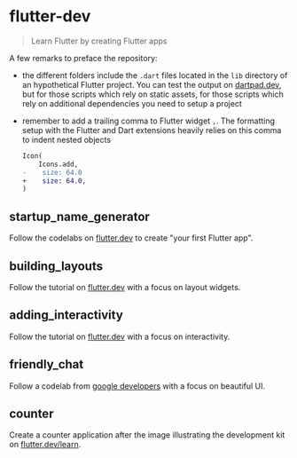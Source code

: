 # flutter-dev

> Learn Flutter by creating Flutter apps

A few remarks to preface the repository:

- the different folders include the `.dart` files located in the `lib` directory of an hypothetical Flutter project. You can test the output on [dartpad.dev](https://dartpad.dev/), but for those scripts which rely on static assets, for those scripts which rely on additional dependencies you need to setup a project

- remember to add a trailing comma to Flutter widget `,`. The formatting setup with the Flutter and Dart extensions heavily relies on this comma to indent nested objects

  ```diff
  Icon(
      Icons.add,
  -    size: 64.0
  +    size: 64.0,
  )
  ```

## startup_name_generator

Follow the codelabs on [flutter.dev](https://flutter.dev/docs/get-started/codelab) to create "your first Flutter app".

## building_layouts

Follow the tutorial on [flutter.dev](https://docs.flutter.dev/development/ui/layout/tutorial) with a focus on layout widgets.

## adding_interactivity

Follow the tutorial on [flutter.dev](https://docs.flutter.dev/development/ui/interactive) with a focus on interactivity.

## friendly_chat

Follow a codelab from [google developers](https://codelabs.developers.google.com/codelabs/flutter) with a focus on beautiful UI.

## counter

Create a counter application after the image illustrating the development kit on [flutter.dev/learn](https://flutter.dev/learn).

